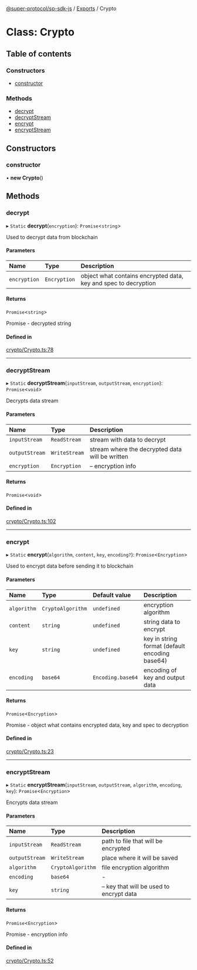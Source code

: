[@super-protocol/sp-sdk-js](../README.md) / [Exports](../modules.md) / Crypto

# Class: Crypto

## Table of contents

### Constructors

- [constructor](Crypto.md#constructor)

### Methods

- [decrypt](Crypto.md#decrypt)
- [decryptStream](Crypto.md#decryptstream)
- [encrypt](Crypto.md#encrypt)
- [encryptStream](Crypto.md#encryptstream)

## Constructors

### constructor

• **new Crypto**()

## Methods

### decrypt

▸ `Static` **decrypt**(`encryption`): `Promise`<`string`\>

Used to decrypt data from blockchain

#### Parameters

| Name | Type | Description |
| :------ | :------ | :------ |
| `encryption` | `Encryption` | object what contains encrypted data, key and spec to decryption |

#### Returns

`Promise`<`string`\>

Promise<string> - decrypted string

#### Defined in

[crypto/Crypto.ts:78](https://github.com/Super-Protocol/sp-sdk-js/blob/f252afa/src/crypto/Crypto.ts#L78)

___

### decryptStream

▸ `Static` **decryptStream**(`inputStream`, `outputStream`, `encryption`): `Promise`<`void`\>

Decrypts data stream

#### Parameters

| Name | Type | Description |
| :------ | :------ | :------ |
| `inputStream` | `ReadStream` | stream with data to decrypt |
| `outputStream` | `WriteStream` | stream where the decrypted data will be written |
| `encryption` | `Encryption` | – encryption info |

#### Returns

`Promise`<`void`\>

#### Defined in

[crypto/Crypto.ts:102](https://github.com/Super-Protocol/sp-sdk-js/blob/f252afa/src/crypto/Crypto.ts#L102)

___

### encrypt

▸ `Static` **encrypt**(`algorithm`, `content`, `key`, `encoding?`): `Promise`<`Encryption`\>

Used to encrypt data before sending it to blockchain

#### Parameters

| Name | Type | Default value | Description |
| :------ | :------ | :------ | :------ |
| `algorithm` | `CryptoAlgorithm` | `undefined` | encryption algorithm |
| `content` | `string` | `undefined` | string data to encrypt |
| `key` | `string` | `undefined` | key in string format (default encoding base64) |
| `encoding` | `base64` | `Encoding.base64` | encoding of key and output data |

#### Returns

`Promise`<`Encryption`\>

Promise<Encryption> - object what contains encrypted data, key and spec to decryption

#### Defined in

[crypto/Crypto.ts:23](https://github.com/Super-Protocol/sp-sdk-js/blob/f252afa/src/crypto/Crypto.ts#L23)

___

### encryptStream

▸ `Static` **encryptStream**(`inputStream`, `outputStream`, `algorithm`, `encoding`, `key`): `Promise`<`Encryption`\>

Encrypts data stream

#### Parameters

| Name | Type | Description |
| :------ | :------ | :------ |
| `inputStream` | `ReadStream` | path to file that will be encrypted |
| `outputStream` | `WriteStream` | place where it will be saved |
| `algorithm` | `CryptoAlgorithm` | file encryption algorithm |
| `encoding` | `base64` | - |
| `key` | `string` | – key that will be used to encrypt data |

#### Returns

`Promise`<`Encryption`\>

Promise<Encryption> - encryption info

#### Defined in

[crypto/Crypto.ts:52](https://github.com/Super-Protocol/sp-sdk-js/blob/f252afa/src/crypto/Crypto.ts#L52)

